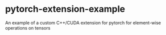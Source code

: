 # pytorch-extension-example
An example of a custom C++/CUDA extension for pytorch for element-wise operations on tensors
